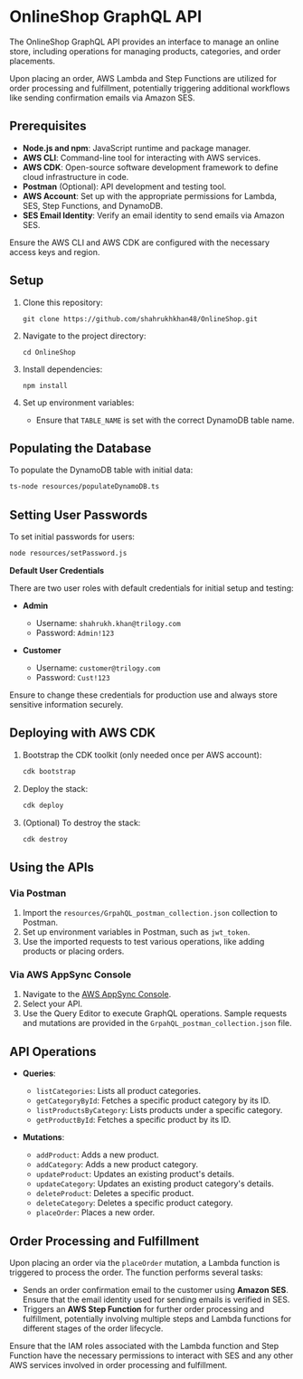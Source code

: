 
# OnlineShop GraphQL API

The OnlineShop GraphQL API provides an interface to manage an online store, including operations for managing products, categories, and order placements. 

Upon placing an order, AWS Lambda and Step Functions are utilized for order processing and fulfillment, potentially triggering additional workflows like sending confirmation emails via Amazon SES.

## Prerequisites

- **Node.js and npm**: JavaScript runtime and package manager.
- **AWS CLI**: Command-line tool for interacting with AWS services.
- **AWS CDK**: Open-source software development framework to define cloud infrastructure in code.
- **Postman** (Optional): API development and testing tool.
- **AWS Account**: Set up with the appropriate permissions for Lambda, SES, Step Functions, and DynamoDB.
- **SES Email Identity**: Verify an email identity to send emails via Amazon SES.

Ensure the AWS CLI and AWS CDK are configured with the necessary access keys and region.

## Setup

1. Clone this repository:
   ```
   git clone https://github.com/shahrukhkhan48/OnlineShop.git
   ```

2. Navigate to the project directory:
   ```
   cd OnlineShop
   ```

3. Install dependencies:
   ```
   npm install
   ```

4. Set up environment variables:
    - Ensure that `TABLE_NAME` is set with the correct DynamoDB table name.

## Populating the Database

To populate the DynamoDB table with initial data:

```bash
ts-node resources/populateDynamoDB.ts
```

## Setting User Passwords

To set initial passwords for users:

```bash
node resources/setPassword.js
```


**Default User Credentials**

There are two user roles with default credentials for initial setup and testing:

- **Admin**
    - Username: `shahrukh.khan@trilogy.com`
    - Password: `Admin!123`

- **Customer**
    - Username: `customer@trilogy.com`
    - Password: `Cust!123`

Ensure to change these credentials for production use and always store sensitive information securely.


## Deploying with AWS CDK

1. Bootstrap the CDK toolkit (only needed once per AWS account):
   ```bash
   cdk bootstrap
   ```

2. Deploy the stack:
   ```bash
   cdk deploy
   ```

3. (Optional) To destroy the stack:
   ```bash
   cdk destroy
   ```

## Using the APIs

### Via Postman

1. Import the `resources/GrpahQL_postman_collection.json` collection to Postman.
2. Set up environment variables in Postman, such as `jwt_token`.
3. Use the imported requests to test various operations, like adding products or placing orders.

### Via AWS AppSync Console

1. Navigate to the [AWS AppSync Console](https://console.aws.amazon.com/appsync/).
2. Select your API.
3. Use the Query Editor to execute GraphQL operations. Sample requests and mutations are provided in the `GrpahQL_postman_collection.json` file.


## API Operations

- **Queries**:
    - `listCategories`: Lists all product categories.
    - `getCategoryById`: Fetches a specific product category by its ID.
    - `listProductsByCategory`: Lists products under a specific category.
    - `getProductById`: Fetches a specific product by its ID.

- **Mutations**:
    - `addProduct`: Adds a new product.
    - `addCategory`: Adds a new product category.
    - `updateProduct`: Updates an existing product's details.
    - `updateCategory`: Updates an existing product category's details.
    - `deleteProduct`: Deletes a specific product.
    - `deleteCategory`: Deletes a specific product category.
    - `placeOrder`: Places a new order.


## Order Processing and Fulfillment

Upon placing an order via the `placeOrder` mutation, a Lambda function is triggered to process the order. The function performs several tasks:

- Sends an order confirmation email to the customer using **Amazon SES**. Ensure that the email identity used for sending emails is verified in SES.
- Triggers an **AWS Step Function** for further order processing and fulfillment, potentially involving multiple steps and Lambda functions for different stages of the order lifecycle.

Ensure that the IAM roles associated with the Lambda function and Step Function have the necessary permissions to interact with SES and any other AWS services involved in order processing and fulfillment.

